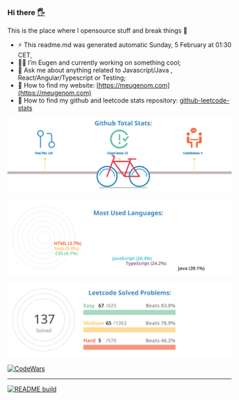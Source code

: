 ### Hi there <a href="https://">🖐</a>

This is the place where I opensource stuff and break things :rofl:

- ⚡  This readme.md was generated automatic Sunday, 5 February at 01:30 CET,
- 👨‍💼 I’m Eugen and currently working on something cool;
- 💬 Ask me about anything related to Javascript/Java , React/Angular/Typescript or Testing;
- 📀 How to find my website: [https://meugenom.com](https://meugenom.com)
- 💾 How to find my github and leetcode stats repository: [github-leetcode-stats](https://github.com/meugenom/github-leetcode-stats)

![chart-bar](/assets/github-total-bicycle.svg)

![chart-bar](/assets/github-languages-sledge.svg)

![chart-bar](/assets/leetcode-total-info-circle.svg)

[![CodeWars](https://www.codewars.com/users/meugenom/badges/small?theme=light)](https://www.codewars.com/users/meugenom)

---------------

[![README build](https://github.com/meugenom/meugenom/actions/workflows/main.yaml/badge.svg)](https://github.com/meugenom/meugenom/actions/workflows/main.yaml)
